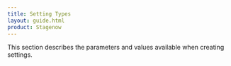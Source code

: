 ```yaml
---
title: Setting Types
layout: guide.html
product: Stagenow
---
```


This section describes the parameters and values available when creating settings. 






